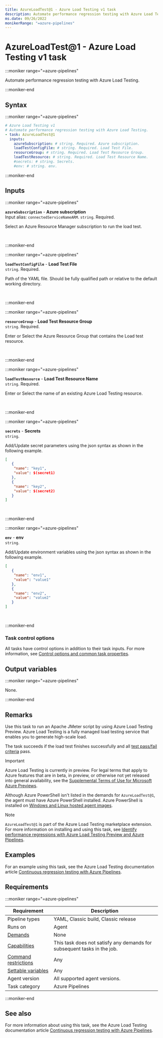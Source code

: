 ```yaml
---
title: AzureLoadTest@1 - Azure Load Testing v1 task
description: Automate performance regression testing with Azure Load Testing.
ms.date: 09/26/2022
monikerRange: "=azure-pipelines"
---
```


# AzureLoadTest@1 - Azure Load Testing v1 task

<!-- :::description::: -->
:::moniker range="=azure-pipelines"

<!-- :::editable-content name="description"::: -->
Automate performance regression testing with Azure Load Testing.
<!-- :::editable-content-end::: -->

:::moniker-end
<!-- :::description-end::: -->

<!-- :::syntax::: -->
## Syntax

:::moniker range="=azure-pipelines"

```yaml
# Azure Load Testing v1
# Automate performance regression testing with Azure Load Testing.
- task: AzureLoadTest@1
  inputs:
    azureSubscription: # string. Required. Azure subscription. 
    loadTestConfigFile: # string. Required. Load Test File. 
    resourceGroup: # string. Required. Load Test Resource Group. 
    loadTestResource: # string. Required. Load Test Resource Name. 
    #secrets: # string. Secrets. 
    #env: # string. env.
```

:::moniker-end
<!-- :::syntax-end::: -->

<!-- :::inputs::: -->
## Inputs

<!-- :::item name="azureSubscription"::: -->
:::moniker range="=azure-pipelines"

**`azureSubscription`** - **Azure subscription**<br>
Input alias: `connectedServiceNameARM`. `string`. Required.<br>
<!-- :::editable-content name="helpMarkDown"::: -->
Select an Azure Resource Manager subscription to run the load test.
<!-- :::editable-content-end::: -->
<br>

:::moniker-end
<!-- :::item-end::: -->
<!-- :::item name="loadTestConfigFile"::: -->
:::moniker range="=azure-pipelines"

**`loadTestConfigFile`** - **Load Test File**<br>
`string`. Required.<br>
<!-- :::editable-content name="helpMarkDown"::: -->
Path of the YAML file. Should be fully qualified path or relative to the default working directory.
<!-- :::editable-content-end::: -->
<br>

:::moniker-end
<!-- :::item-end::: -->
<!-- :::item name="resourceGroup"::: -->
:::moniker range="=azure-pipelines"

**`resourceGroup`** - **Load Test Resource Group**<br>
`string`. Required.<br>
<!-- :::editable-content name="helpMarkDown"::: -->
Enter or Select the Azure Resource Group that contains the Load test resource.
<!-- :::editable-content-end::: -->
<br>

:::moniker-end
<!-- :::item-end::: -->
<!-- :::item name="loadTestResource"::: -->
:::moniker range="=azure-pipelines"

**`loadTestResource`** - **Load Test Resource Name**<br>
`string`. Required.<br>
<!-- :::editable-content name="helpMarkDown"::: -->
Enter or Select the name of an existing Azure Load Testing resource.
<!-- :::editable-content-end::: -->
<br>

:::moniker-end
<!-- :::item-end::: -->
<!-- :::item name="secrets"::: -->
:::moniker range="=azure-pipelines"

**`secrets`** - **Secrets**<br>
`string`.<br>
<!-- :::editable-content name="helpMarkDown"::: -->
Add/Update secret parameters using the json syntax as shown in the following example.

```json
[
   {
    "name": "key1",
    "value": $(secret1)
   },
   {
    "name": "key2",
    "value": $(secret2)
   }
]
```
<!-- :::editable-content-end::: -->
<br>

:::moniker-end
<!-- :::item-end::: -->
<!-- :::item name="env"::: -->
:::moniker range="=azure-pipelines"

**`env`** - **env**<br>
`string`.<br>
<!-- :::editable-content name="helpMarkDown"::: -->
Add/Update environment variables using the json syntax as shown in the following example.

```json
[
   {
    "name": "env1",
    "value": "value1"
   },
   {
    "name": "env2",
    "value": "value2"
   }
]
```
<!-- :::editable-content-end::: -->
<br>

:::moniker-end
<!-- :::item-end::: -->

### Task control options

All tasks have control options in addition to their task inputs. For more information, see [Control options and common task properties](/azure/devops/pipelines/yaml-schema/steps-task#common-task-properties).
<!-- :::inputs-end::: -->

<!-- :::outputVariables::: -->
## Output variables

:::moniker range="=azure-pipelines"

None.

:::moniker-end
<!-- :::outputVariables-end::: -->

<!-- :::remarks::: -->
<!-- :::editable-content name="remarks"::: -->
## Remarks

Use this task to run an Apache JMeter script by using Azure Load Testing Preview. Azure Load Testing is a fully managed load testing service that enables you to generate high-scale load.

The task succeeds if the load test finishes successfully and all [test pass/fail criteria](/azure/load-testing/how-to-define-test-criteria) pass.

> [!IMPORTANT]
> Azure Load Testing is currently in preview. For legal terms that apply to Azure features that are in beta, in preview, or otherwise not yet released into general availability, see the [Supplemental Terms of Use for Microsoft Azure Previews](https://azure.microsoft.com/support/legal/preview-supplemental-terms/).

Although Azure PowerShell isn't listed in the demands for `AzureLoadTest@1`, the agent must have Azure PowerShell installed. Azure PowerShell is installed on [Windows and Linux hosted agent images](/azure/devops/pipelines/agents/hosted#software).

> [!NOTE]
> `AzureLoadTest@1` is part of the Azure Load Testing marketplace extension. For more information on installing and using this task, see [Identify performance regressions with Azure Load Testing Preview and Azure Pipelines](/azure/load-testing/tutorial-cicd-azure-pipelines).
<!-- :::editable-content-end::: -->
<!-- :::remarks-end::: -->

<!-- :::examples::: -->
<!-- :::editable-content name="examples"::: -->
## Examples

For an example using this task, see the Azure Load Testing documentation article [Continuous regression testing with Azure Pipelines](/azure/load-testing/tutorial-cicd-azure-pipelines).
<!-- :::editable-content-end::: -->
<!-- :::examples-end::: -->

<!-- :::properties::: -->
## Requirements

:::moniker range="=azure-pipelines"

| Requirement | Description |
|-------------|-------------|
| Pipeline types | YAML, Classic build, Classic release |
| Runs on | Agent |
| [Demands](/azure/devops/pipelines/process/demands) | None |
| [Capabilities](/azure/devops/pipelines/agents/agents#capabilities) | This task does not satisfy any demands for subsequent tasks in the job. |
| [Command restrictions](/azure/devops/pipelines/security/templates#agent-logging-command-restrictions) | Any |
| [Settable variables](/azure/devops/pipelines/security/templates#agent-logging-command-restrictions) | Any |
| Agent version | All supported agent versions. |
| Task category | Azure Pipelines |

:::moniker-end
<!-- :::properties-end::: -->

<!-- :::see-also::: -->
<!-- :::editable-content name="seeAlso"::: -->
## See also

For more information about using this task, see the Azure Load Testing documentation article [Continuous regression testing with Azure Pipelines](/azure/load-testing/tutorial-cicd-azure-pipelines).
<!-- :::editable-content-end::: -->
<!-- :::see-also-end::: -->